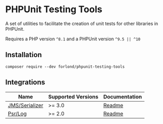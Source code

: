# PHPUnit Testing Tools

A set of utilities to facilitate the creation of unit tests for other libraries in PHPUnit.

Requires a PHP version `^8.1` and a PHPUnit version `^9.5 || ^10`

## Installation

```
composer require --dev forlond/phpunit-testing-tools
```

## Integrations

| Name                                                       | Supported Versions | Documentation                      |
|------------------------------------------------------------|--------------------|------------------------------------|
| [JMS/Serializer](https://github.com/schmittjoh/serializer) | \>= 3.0            | [Readme](./docs/jms_serializer.md) |
| [Psr/Log](https://github.com/php-fig/log)                  | \>= 2.0            | [Readme](./docs/psr_log.md)        |
